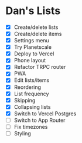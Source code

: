 # Dan's Lists

- [x] Create/delete lists
- [x] Create/delete items
- [x] Settings menu
- [x] Try Planetscale
- [x] Deploy to Vercel
- [x] Phone layout
- [x] Refactor TRPC router
- [x] PWA
- [x] Edit lists/items
- [x] Reordering
- [x] List frequency
- [x] Skipping
- [x] Collapsing lists
- [x] Switch to Vercel Postgres
- [ ] Switch to App Router
- [ ] Fix timezones
- [ ] Styling
